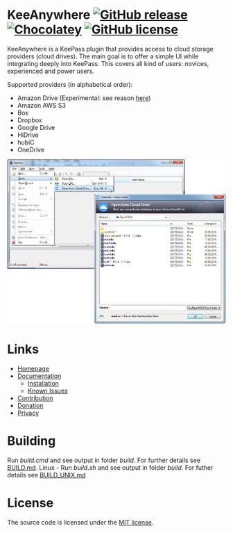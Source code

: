 # KeeAnywhere [![GitHub release](https://img.shields.io/github/release/Kyrodan/KeeAnywhere.svg)](https://github.com/Kyrodan/KeeAnywhere/releases/latest) [![Chocolatey](https://img.shields.io/chocolatey/v/keepass-plugin-keeanywhere.svg)](https://chocolatey.org/packages/keepass-plugin-keeanywhere) [![GitHub license](https://img.shields.io/badge/license-MIT-blue.svg)](https://raw.githubusercontent.com/Kyrodan/KeeAnywhere/master/LICENSE)
KeeAnywhere is a KeePass plugin that provides access to cloud storage providers (cloud drives). The main goal is to offer a simple UI while integrating deeply into KeePass. This covers all kind of users: novices, experienced and power users.

Supported providers (in alphabetical order):
* Amazon Drive (Experimental: see reason [here](http://keeanywhere.de/use/known_issues))
* Amazon AWS S3
* Box
* Dropbox
* Google Drive
* HiDrive
* hubiC
* OneDrive

![KeeAnywhere in Action](docs/assets/images/KeeAnywhere_Teaser.png)


# Links
* [Homepage](https://keeanywhere.de)
* [Documentation](https://keeanywhere.de/use/start)
  * [Installation](http://keeanywhere.de/use/installation)
  * [Known Issues](http://keeanywhere.de/use/known_issues)
* [Contribution](https://keeanywhere.de/contribute)
* [Donation](http://keeanywhere.de/donate)
* [Privacy](http://keeanywhere.de/privacy)

# Building
Run *build.cmd* and see output in folder *build*. For further details see [BUILD.md](BUILD.md).
Linux - Run *build.sh* and see output in folder *build*. For futher details see [BUILD_UNIX.md](BUILD_UNIX.md)

# License
The source code is licensed under the [MIT license](https://github.com/Kyrodan/KeeAnywhere/blob/master/LICENSE).
